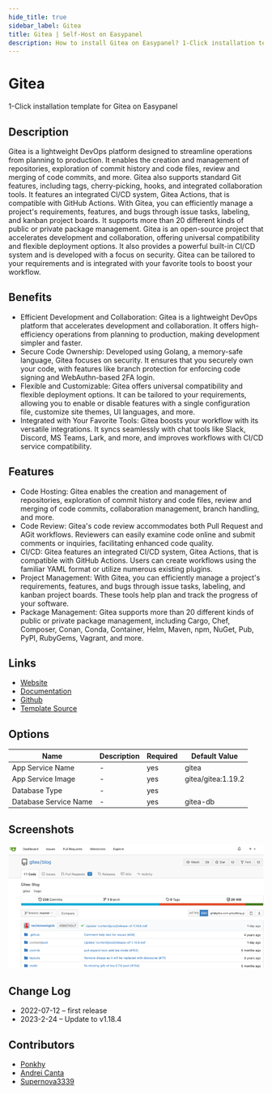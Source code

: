 ```yaml
---
hide_title: true
sidebar_label: Gitea
title: Gitea | Self-Host on Easypanel
description: How to install Gitea on Easypanel? 1-Click installation template for Gitea on Easypanel
---
```


<!-- generated -->

# Gitea

1-Click installation template for Gitea on Easypanel

## Description

Gitea is a lightweight DevOps platform designed to streamline operations from planning to production. It enables the creation and management of repositories, exploration of commit history and code files, review and merging of code commits, and more. Gitea also supports standard Git features, including tags, cherry-picking, hooks, and integrated collaboration tools. It features an integrated CI/CD system, Gitea Actions, that is compatible with GitHub Actions. With Gitea, you can efficiently manage a project&#39;s requirements, features, and bugs through issue tasks, labeling, and kanban project boards. It supports more than 20 different kinds of public or private package management. Gitea is an open-source project that accelerates development and collaboration, offering universal compatibility and flexible deployment options. It also provides a powerful built-in CI/CD system and is developed with a focus on security. Gitea can be tailored to your requirements and is integrated with your favorite tools to boost your workflow.

## Benefits

- Efficient Development and Collaboration: Gitea is a lightweight DevOps platform that accelerates development and collaboration. It offers high-efficiency operations from planning to production, making development simpler and faster.
- Secure Code Ownership: Developed using Golang, a memory-safe language, Gitea focuses on security. It ensures that you securely own your code, with features like branch protection for enforcing code signing and WebAuthn-based 2FA login.
- Flexible and Customizable: Gitea offers universal compatibility and flexible deployment options. It can be tailored to your requirements, allowing you to enable or disable features with a single configuration file, customize site themes, UI languages, and more.
- Integrated with Your Favorite Tools: Gitea boosts your workflow with its versatile integrations. It syncs seamlessly with chat tools like Slack, Discord, MS Teams, Lark, and more, and improves workflows with CI/CD service compatibility.

## Features

- Code Hosting: Gitea enables the creation and management of repositories, exploration of commit history and code files, review and merging of code commits, collaboration management, branch handling, and more.
- Code Review: Gitea's code review accommodates both Pull Request and AGit workflows. Reviewers can easily examine code online and submit comments or inquiries, facilitating enhanced code quality.
- CI/CD: Gitea features an integrated CI/CD system, Gitea Actions, that is compatible with GitHub Actions. Users can create workflows using the familiar YAML format or utilize numerous existing plugins.
- Project Management: With Gitea, you can efficiently manage a project's requirements, features, and bugs through issue tasks, labeling, and kanban project boards. These tools help plan and track the progress of your software.
- Package Management: Gitea supports more than 20 different kinds of public or private package management, including Cargo, Chef, Composer, Conan, Conda, Container, Helm, Maven, npm, NuGet, Pub, PyPI, RubyGems, Vagrant, and more.

## Links

- [Website](https://gitea.io/en-us/)
- [Documentation](https://docs.gitea.io/en-us/)
- [Github](https://github.com/go-gitea/)
- [Template Source](https://github.com/easypanel-io/templates/tree/main/templates/gitea)

## Options

Name | Description | Required | Default Value
-|-|-|-
App Service Name | - | yes | gitea
App Service Image | - | yes | gitea/gitea:1.19.2
Database Type | - | yes | 
Database Service Name | - | yes | gitea-db

## Screenshots

![Gitea Screenshot](./assets/screenshot.png)

## Change Log

- 2022-07-12 – first release
- 2023-2-24 – Update to v1.18.4

## Contributors

- [Ponkhy](https://github.com/Ponkhy)
- [Andrei Canta](https://github.com/deiucanta)
- [Supernova3339](https://github.com/supernova3339)

